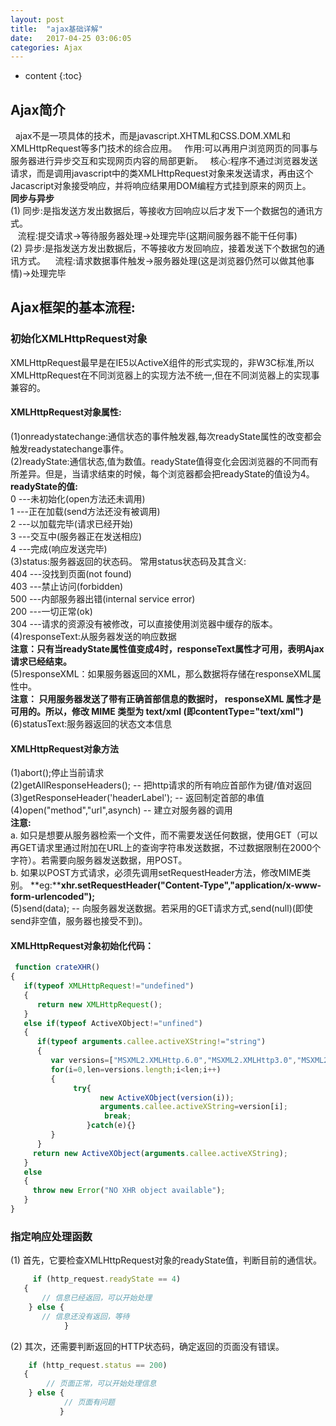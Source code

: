 ```yaml
---
layout: post
title:  "ajax基础详解"
date:   2017-04-25 03:06:05
categories: Ajax
---
```



* content
{:toc}



## Ajax简介
&nbsp;&nbsp;ajax不是一项具体的技术，而是javascript.XHTML和CSS.DOM.XML和XMLHttpRequest等多门技术的综合应用。
&nbsp;&nbsp;作用:可以再用户浏览网页的同事与服务器进行异步交互和实现网页内容的局部更新。
&nbsp;&nbsp;核心:程序不通过浏览器发送请求，而是调用javascript中的类XMLHttpRequest对象来发送请求，再由这个Jacascript对象接受响应，并将响应结果用DOM编程方式挂到原来的网页上。    
**同步与异步**  
(1) 同步:是指发送方发出数据后，等接收方回响应以后才发下一个数据包的通讯方式。  
&nbsp;&nbsp;&nbsp;流程:提交请求->等待服务器处理->处理完毕(这期间服务器不能干任何事)  
(2) 异步:是指发送方发出数据后，不等接收方发回响应，接着发送下个数据包的通讯方式。
&nbsp;&nbsp;&nbsp;流程:请求数据事件触发->服务器处理(这是浏览器仍然可以做其他事情)->处理完毕    
## Ajax框架的基本流程:  
### 初始化XMLHttpRequest对象  
 XMLHttpRequest最早是在IE5以ActiveX组件的形式实现的，非W3C标准,所以XMLHttpRequest在不同浏览器上的实现方法不统一,但在不同浏览器上的实现事兼容的。
#### XMLHttpRequest对象属性:
(1)onreadystatechange:通信状态的事件触发器,每次readyState属性的改变都会触发readystatechange事件。  
(2)readyState:通信状态,值为数值。readyState值得变化会因浏览器的不同而有所差异。但是，当请求结束的时候，每个浏览器都会把readyState的值设为4。  
**readyState的值:**    
0 ---未初始化(open方法还未调用)  
1 ---正在加载(send方法还没有被调用)  
2 ---以加载完毕(请求已经开始)  
3 ---交互中(服务器正在发送相应)  
4 ---完成(响应发送完毕)    
(3)status:服务器返回的状态码。
常用status状态码及其含义:    
404 ---没找到页面(not found)  
403 ---禁止访问(forbidden)  
500 ---内部服务器出错(internal service error)  
200 ---一切正常(ok)  
304 ---请求的资源没有被修改，可以直接使用浏览器中缓存的版本。  
(4)responseText:从服务器发送的响应数据  
**注意：只有当readyState属性值变成4时，responseText属性才可用，表明Ajax请求已经结束。**  
(5)responseXML：如果服务器返回的XML，那么数据将存储在responseXML属性中。  
**注意： 只用服务器发送了带有正确首部信息的数据时， responseXML 属性才是可用的。所以，修改 MIME 类型为 text/xml  (即contentType="text/xml")**  
(6)statusText:服务器返回的状态文本信息   
#### XMLHttpRequest对象方法   
(1)abort();停止当前请求  
(2)getAllResponseHeaders(); -- 把http请求的所有响应首部作为键/值对返回  
(3)getResponseHeader('headerLabel'); -- 返回制定首部的串值     
(4)open("method","url",asynch) -- 建立对服务器的调用    
**注意:**  
a. 如只是想要从服务器检索一个文件，而不需要发送任何数据，使用GET（可以再GET请求里通过附加在URL上的查询字符串发送数据，不过数据限制在2000个字符）。若需要向服务器发送数据，用POST。    
b. 如果以POST方式请求，必须先调用setRequestHeader方法，修改MIME类别。  **eg:****xhr.setRequestHeader("Content-Type","application/x-www-form-urlencoded");**   
(5)send(data); -- 向服务器发送数据。若采用的GET请求方式,send(null)(即使send非空值，服务器也接受不到)。   
#### XMLHttpRequest对象初始化代码：
```js  
 function crateXHR()
{   
   if(typeof XMLHttpRequest!="undefined")
   {
      return new XMLHttpRequest();
   }
   else if(typeof ActiveXObject!="unfined")
   {
      if(typeof arguments.callee.activeXString!="string")
      {
         var versions=["MSXML2.XMLHttp.6.0","MSXML2.XMLHttp3.0","MSXML2.XMLHttp"],i,len;
         for(i=0,len=versions.length;i<len;i++)
         {
              try{
                    new ActiveXObject(version(i));
                    arguments.callee.activeXString=version[i];
                     break;
                 }catch(e){}               
         }
      }
     return new ActiveXObject(arguments.callee.activeXString);
   }
   else
   {
     throw new Error("NO XHR object available");
   }
}  
```    
### 指定响应处理函数
(1) 首先，它要检查XMLHttpRequest对象的readyState值，判断目前的通信状。  
```js
     if (http_request.readyState == 4)
   {                                
       // 信息已经返回，可以开始处理                          
    } else {
       // 信息还没有返回，等待
            }
```  
(2)  其次，还需要判断返回的HTTP状态码，确定返回的页面没有错误。
```js
    if (http_request.status == 200) 
   {
        // 页面正常，可以开始处理信息
    } else {
            // 页面有问题
           }
```   






